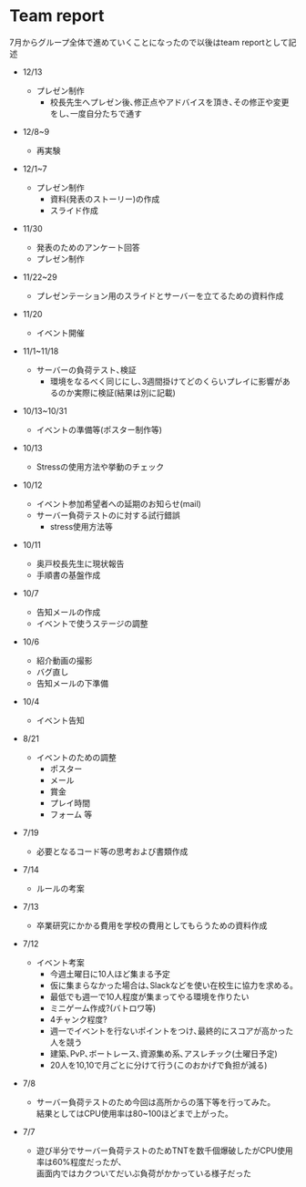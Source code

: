 # Team report
7月からグループ全体で進めていくことになったので以後はteam reportとして記述

- 12/13
	- プレゼン制作
		- 校長先生へプレゼン後､修正点やアドバイスを頂き､その修正や変更をし､一度自分たちで通す
- 12/8~9
	- 再実験
- 12/1~7
	- プレゼン制作
		- 資料(発表のストーリー)の作成
		- スライド作成
- 11/30
	- 発表のためのアンケート回答
	- プレゼン制作
- 11/22~29
	- プレゼンテーション用のスライドとサーバーを立てるための資料作成
- 11/20
	- イベント開催

- 11/1~11/18
	- サーバーの負荷テスト､検証
		- 環境をなるべく同じにし､3週間掛けてどのくらいプレイに影響があるのか実際に検証(結果は別に記載)
- 10/13~10/31
	- イベントの準備等(ポスター制作等)
- 10/13
	- Stressの使用方法や挙動のチェック
- 10/12
	- イベント参加希望者への延期のお知らせ(mail)
	- サーバー負荷テストのに対する試行錯誤
		- stress使用方法等
- 10/11
	- 奥戸校長先生に現状報告
	- 手順書の基盤作成
- 10/7
	- 告知メールの作成
	- イベントで使うステージの調整
- 10/6
	- 紹介動画の撮影
	- バグ直し
	- 告知メールの下準備
- 10/4
	- イベント告知
- 8/21
	- イベントのための調整
		- ポスター
		- メール
		- 賞金
		- プレイ時間
		- フォーム 等
- 7/19
	- 必要となるコード等の思考および書類作成
- 7/14
	- ルールの考案
- 7/13
	- 卒業研究にかかる費用を学校の費用としてもらうための資料作成
- 7/12
	- イベント考案
		- 今週土曜日に10人ほど集まる予定
		- 仮に集まらなかった場合は､Slackなどを使い在校生に協力を求める｡
		- 最低でも週一で10人程度が集まってやる環境を作りたい
		- ミニゲーム作成?(バトロワ等)
		- 4チャンク程度?
		- 週一でイベントを行ないポイントをつけ､最終的にスコアが高かった人を競う
		- 建築､PvP､ボートレース､資源集め系､アスレチック(土曜日予定)
		- 20人を10,10で月ごとに分けて行う(このおかげで負担が減る)
- 7/8
	- サーバー負荷テストのため今回は高所からの落下等を行ってみた｡  
	結果としてはCPU使用率は80~100ほどまで上がった｡
- 7/7
	- 遊び半分でサーバー負荷テストのためTNTを数千個爆破したがCPU使用率は60%程度だったが､  
	画面内ではカクついてだいぶ負荷がかかっている様子だった
